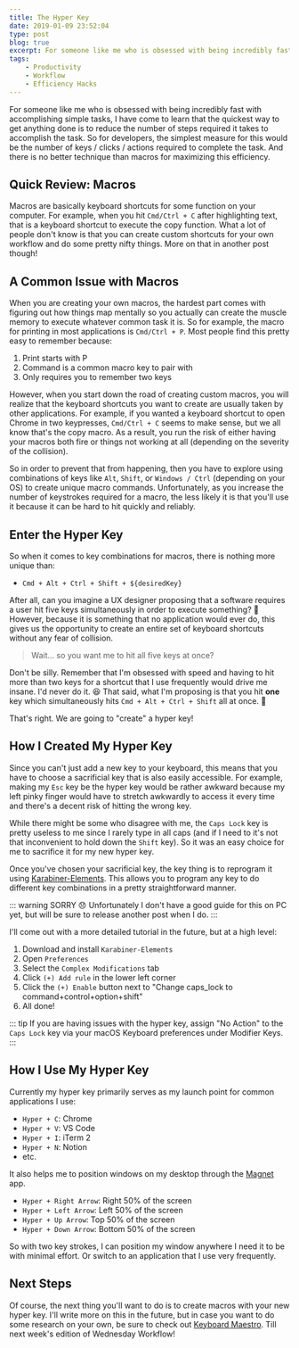 ```yaml
---
title: The Hyper Key
date: 2019-01-09 23:52:04
type: post
blog: true
excerpt: For someone like me who is obsessed with being incredibly fast with accomplishing simple tasks, I have come to learn that the quickest way to get anything done is to reduce the number of steps required it takes to accomplish the task.
tags:
    - Productivity
    - Workflow
    - Efficiency Hacks
---
```


For someone like me who is obsessed with being incredibly fast with accomplishing simple tasks, I have come to learn that the quickest way to get anything done is to reduce the number of steps required it takes to accomplish the task. So for developers, the simplest measure for this would be the number of keys / clicks / actions required to complete the task. And there is no better technique than macros for maximizing this efficiency.

## Quick Review: Macros

Macros are basically keyboard shortcuts for some function on your computer. For example, when you hit `Cmd/Ctrl + C` after highlighting text, that is a keyboard shortcut to execute the copy function. What a lot of people don't know is that you can create custom shortcuts for your own workflow and do some pretty nifty things. More on that in another post though!

## A Common Issue with Macros

When you are creating your own macros, the hardest part comes with figuring out how things map mentally so you actually can create the muscle memory to execute whatever common task it is. So for example, the macro for printing in most applications is `Cmd/Ctrl + P`. Most people find this pretty easy to remember because:

1. Print starts with P 
2. Command is a common macro key to pair with
3. Only requires you to remember two keys

However, when you start down the road of creating custom macros, you will realize that the keyboard shortcuts you want to create are usually taken by other applications. For example, if you wanted a keyboard shortcut to open Chrome in two keypresses, `Cmd/Ctrl + C` seems to make sense, but we all know that's the copy macro. As a result, you run the risk of either having your macros both fire or things not working at all (depending on the severity of the collision).

So in order to prevent that from happening, then you have to explore using combinations of keys like `Alt`, `Shift`, or `Windows / Ctrl` (depending on your OS) to create unique macro commands. Unfortunately, as you increase the number of keystrokes required for a macro, the less likely it is that you'll use it because it can be hard to hit quickly and reliably. 

## Enter the Hyper Key

So when it comes to key combinations for macros, there is nothing more unique than:

- `Cmd + Alt + Ctrl + Shift + ${desiredKey}`

After all, can you imagine a UX designer proposing that a software requires a user hit five keys simultaneously in order to execute something? 🤣 However, because it is something that no application would ever do, this gives us the opportunity to create an entire set of keyboard shortcuts without any fear of collision.

> Wait... so you want me to hit all five keys at once?

Don't be silly. Remember that I'm obsessed with speed and having to hit more than two keys for a shortcut that I use frequently would drive me insane. I'd never do it. 😆 That said, what I'm proposing is that you hit **one** key which simultaneously hits `Cmd + Alt + Ctrl + Shift` all at once. 🤯

That's right. We are going to "create" a hyper key! 

## How I Created My Hyper Key

Since you can't just add a new key to your keyboard, this means that you have to choose a sacrificial key that is also easily accessible. For example, making my `Esc` key be the hyper key would be rather awkward because my left pinky finger would have to stretch awkwardly to access it every time and there's a decent risk of hitting the wrong key.

While there might be some who disagree with me, the `Caps Lock` key is pretty useless to me since I rarely type in all caps (and if I need to it's not that inconvenient to hold down the `Shift` key). So it was an easy choice for me to sacrifice it for my new hyper key.

Once you've chosen your sacrificial key, the key thing is to reprogram it using [Karabiner-Elements]([https://pqrs.org/osx/karabiner/](https://pqrs.org/osx/karabiner/)). This allows you to program any key to do different key combinations in a pretty straightforward manner.

::: warning SORRY 😞
Unfortunately I don't have a good guide for this on PC yet, but will be sure to release another post when I do.
:::

I'll come out with a more detailed tutorial in the future, but at a high level:

1. Download and install `Karabiner-Elements`
2. Open `Preferences`
3. Select the `Complex Modifications` tab
4. Click `(+) Add rule` in the lower left corner
5. Click the `(+) Enable` button next to "Change caps_lock to command+control+option+shift"
6. All done!

::: tip
If you are having issues with the hyper key, assign "No Action" to the `Caps Lock` key via your macOS Keyboard preferences under Modifier Keys.
:::

## How I Use My Hyper Key

Currently my hyper key primarily serves as my launch point for common applications I use:

- `Hyper + C`: Chrome
- `Hyper + V`: VS Code
- `Hyper + I`: iTerm 2
- `Hyper + N`: Notion
- etc.

It also helps me to position windows on my desktop through the [Magnet](http://magnet.crowdcafe.com/) app. 

- `Hyper + Right Arrow`: Right 50% of the screen
- `Hyper + Left Arrow`: Left 50% of the screen
- `Hyper + Up Arrow`: Top 50% of the screen
- `Hyper + Down Arrow`: Bottom 50% of the screen

So with two key strokes, I can position my window anywhere I need it to be with minimal effort. Or switch to an application that I use very frequently.

## Next Steps

Of course, the next thing you'll want to do is to create macros with your new hyper key. I'll write more on this in the future, but in case you want to do some research on your own, be sure to check out [Keyboard Maestro]([https://www.keyboardmaestro.com/main/](https://www.keyboardmaestro.com/main/)). Till next week's edition of Wednesday Workflow!
